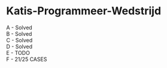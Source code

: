 # Katis-Programmeer-Wedstrijd

A - Solved  
B - Solved  
C - Solved  
D - Solved  
E - TODO  
F - 21/25 CASES  
